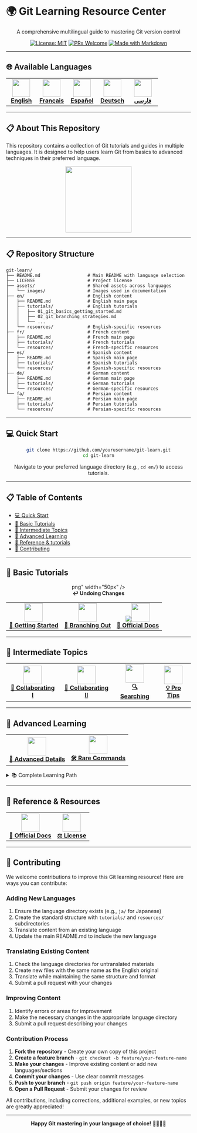 # 🌍 Git Learning Resource Center

<div align="center">
  
A comprehensive multilingual guide to mastering Git version control

[![License: MIT](https://img.shields.io/badge/License-MIT-yellow.svg)](LICENSE)
[![PRs Welcome](https://img.shields.io/badge/PRs-welcome-brightgreen.svg)](https://github.com/firstcontributions/first-contributions)
[![Made with Markdown](https://img.shields.io/badge/Made%20with-Markdown-1f425f.svg)](https://www.markdownguide.org/)

</div>

---

## 🌐 Available Languages

<div align="center">
  <table>
    <tr>
      <td align="center" width="20%">
        <a href="en/README.md">
          <img src="https://em-content.zobj.net/thumbs/120/twitter/322/flag-united-kingdom_1f1ec-1f1e7.png" width="48px" height="48px"><br>
          <b>English</b>
        </a>
      </td>
      <td align="center" width="20%">
        <a href="fr/README.md">
          <img src="https://em-content.zobj.net/thumbs/120/twitter/322/flag-france_1f1eb-1f1f7.png" width="48px" height="48px"><br>
          <b>Français</b>
        </a>
      </td>
      <td align="center" width="20%">
        <a href="es/README.md">
          <img src="https://em-content.zobj.net/thumbs/120/twitter/322/flag-spain_1f1ea-1f1f8.png" width="48px" height="48px"><br>
          <b>Español</b>
        </a>
      </td>
      <td align="center" width="20%">
        <a href="de/README.md">
          <img src="https://em-content.zobj.net/thumbs/120/twitter/322/flag-germany_1f1e9-1f1ea.png" width="48px" height="48px"><br>
          <b>Deutsch</b>
        </a>
      </td>
      <td align="center" width="20%">
        <a href="fa/README.md">
          <img src="https://em-content.zobj.net/thumbs/120/twitter/322/flag-iran_1f1ee-1f1f7.png" width="48px" height="48px"><br>
          <b>فارسی</b>
        </a>
      </td>
    </tr>
  </table>
</div>

---

## 📋 About This Repository

This repository contains a collection of Git tutorials and guides in multiple languages. It is designed to help users learn Git from basics to advanced techniques in their preferred language.

<div align="center">
  <img src="https://git-scm.com/images/logos/downloads/Git-Logo-2Color.png" width="180px">
</div>

---

## 📋 Repository Structure

```
git-learn/
├── README.md                  # Main README with language selection
├── LICENSE                    # Project license
├── assets/                    # Shared assets across languages
│   └── images/                # Images used in documentation
├── en/                        # English content
│   ├── README.md              # English main page
│   ├── tutorials/             # English tutorials
│   │   ├── 01_git_basics_getting_started.md
│   │   ├── 02_git_branching_strategies.md
│   │   └── ...
│   └── resources/             # English-specific resources
├── fr/                        # French content
│   ├── README.md              # French main page  
│   ├── tutorials/             # French tutorials
│   └── resources/             # French-specific resources
├── es/                        # Spanish content
│   ├── README.md              # Spanish main page
│   ├── tutorials/             # Spanish tutorials
│   └── resources/             # Spanish-specific resources
├── de/                        # German content
│   ├── README.md              # German main page
│   ├── tutorials/             # German tutorials
│   └── resources/             # German-specific resources
└── fa/                        # Persian content
    ├── README.md              # Persian main page
    ├── tutorials/             # Persian tutorials
    └── resources/             # Persian-specific resources
```

---

## 💻 Quick Start

<div align="center">

```bash
git clone https://github.com/yourusername/git-learn.git
cd git-learn
```

Navigate to your preferred language directory (e.g., `cd en/`) to access tutorials.

</div>

---

## 📋 Table of Contents

- [💻 Quick Start](#-quick-start)
- [📘 Basic Tutorials](#-basic-tutorials)
- [📗 Intermediate Topics](#-intermediate-topics)
- [📕 Advanced Learning](#-advanced-learning)
- [🔧 Reference & tutorials](#-reference--tutorials)
- [👥 Contributing](#-contributing)

---

## 📘 Basic Tutorials

<div align="center">
  <table>
    <tr>
      <td align="center"><a href="en/tutorials/01_git_basics_getting_started.md"><img src="https://git-scm.com/images/logos/downloads/Git-Icon-1788C.png" width="50px" /><br /><b>🚀 Getting Started</b></a></td>
      <td align="center"><a href="en/tutorials/02_git_branching_strategies.md"><img src="https://git-scm.com/images/logos/downloads/Git-Icon-1788C.png" width="50px" /><br /><b>🌿 Branching Out</b></a></td>
      <td align="center"><a href="en/tutorials/03_git_history_and_diffs.md"><img src="https://git-scm.com/images/logos/downloads/Git-Icon-1788C.png      <td align="center"><a href="https://git-scm.com/doc"><img src="https://git-scm.com/images/logos/downloads/Git-Icon-1788C.png" width="50px" /><br /><b>📝 Official Docs</b></a></td>
png" width="50px" /><br /><b>↩️ Undoing Changes</b></a></td>
    </tr>
  </table>
</div>

---

## 📗 Intermediate Topics

<div align="center">
  <table>
    <tr>
      <td align="center"><a href="en/tutorials/05_git_remote_repositories.md"><img src="https://git-scm.com/images/logos/downloads/Git-Icon-1788C.png" width="50px" /><br /><b>🤝 Collaborating I</b></a></td>
      <td align="center"><a href="en/tutorials/06_git_collaboration_workflow.md"><img src="https://git-scm.com/images/logos/downloads/Git-Icon-1788C.png" width="50px" /><br /><b>🔄 Collaborating II</b></a></td>
      <td align="center"><a href="en/tutorials/07_git_search_techniques.md"><img src="https://git-scm.com/images/logos/downloads/Git-Icon-1788C.png" width="50px" /><br /><b>🔍 Searching</b></a></td>
      <td align="center"><a href="en/tutorials/08_git_pro_tips_and_tricks.md"><img src="https://git-scm.com/images/logos/downloads/Git-Icon-1788C.png" width="50px" /><br /><b>💡 Pro Tips</b></a></td>
    </tr>
  </table>
</div>

---

## 📕 Advanced Learning

<div align="center">
  <table>
    <tr>
      <td align="center"><a href="en/tutorials/09_git_advanced_internals.md"><img src="https://git-scm.com/images/logos/downloads/Git-Icon-1788C.png" width="50px" /><br /><b>🔬 Advanced Details</b></a></td>
      <td align="center"><a href="en/tutorials/10_git_rare_useful_commands.md"><img src="https://git-scm.com/images/logos/downloads/Git-Icon-1788C.png" width="50px" /><br /><b>🛠️ Rare Commands</b></a></td>
    </tr>
  </table>
</div>

<details>
<summary>📚 Complete Learning Path</summary>

### Beginner
1. [🚀 Getting Started](en/tutorials/01_git_basics_getting_started.md) - Installation, configuration, and creating your first repository
2. [🌿 Branching Out](en/tutorials/02_git_branching_strategies.md) - Working with branches, switching, and merging
3. [📜 Log and Diff](en/tutorials/03_git_history_and_diffs.md) - Viewing project history and comparing changes
4. [↩️ Undoing Changes](en/tutorials/04_git_undo_and_recovery.md) - Techniques for reverting and fixing mistakes

### Intermediate
5. [🤝 Collaborating (Part 1)](en/tutorials/05_git_remote_repositories.md) - Working with remote repositories
6. [🔄 Collaborating (Part 2)](en/tutorials/06_git_collaboration_workflow.md) - Pushing changes and handling conflicts
7. [🔍 Searching in Git](en/tutorials/07_git_search_techniques.md) - Finding content in your repository
8. [💡 Pro Tips](en/tutorials/08_git_pro_tips_and_tricks.md) - Advanced techniques for Git mastery

### Advanced
9. [🔬 Advanced Details](en/tutorials/09_git_advanced_internals.md) - Deep dive into Git internals and advanced workflows
10. [🛠️ Rare but Useful Commands](en/tutorials/10_git_rare_useful_commands.md) - Specialized Git commands for unique situations
</details>

---

## 🔧 Reference & Resources

<div align="center">
  <table>
    <tr>
      <td align="center"><a href="https://git-scm.com/doc"><img src="https://git-scm.com/images/logos/downloads/Git-Icon-1788C.png" width="50px" /><br /><b>📝 Official Docs</b></a></td>
      <td align="center"><a href="LICENSE"><img src="https://git-scm.com/images/logos/downloads/Git-Icon-1788C.png" width="50px" /><br /><b>⚖️ License</b></a></td>
    </tr>
  </table>
</div>

---

## 👥 Contributing

We welcome contributions to improve this Git learning resource! Here are ways you can contribute:

### Adding New Languages

1. Ensure the language directory exists (e.g., `ja/` for Japanese)
2. Create the standard structure with `tutorials/` and `resources/` subdirectories
3. Translate content from an existing language
4. Update the main README.md to include the new language

### Translating Existing Content

1. Check the language directories for untranslated materials
2. Create new files with the same name as the English original
3. Translate while maintaining the same structure and format
4. Submit a pull request with your changes

### Improving Content

1. Identify errors or areas for improvement
2. Make the necessary changes in the appropriate language directory
3. Submit a pull request describing your changes

### Contribution Process

1. **Fork the repository** - Create your own copy of this project
2. **Create a feature branch** - `git checkout -b feature/your-feature-name`
3. **Make your changes** - Improve existing content or add new languages/sections
4. **Commit your changes** - Use clear commit messages
5. **Push to your branch** - `git push origin feature/your-feature-name`
6. **Open a Pull Request** - Submit your changes for review

All contributions, including corrections, additional examples, or new topics are greatly appreciated!

---

<div align="center">
  
**Happy Git mastering in your language of choice!** 👨‍💻👩‍💻

</div>
